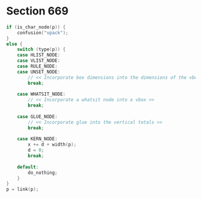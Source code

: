 # Section 669

```c << Examine node |p| in the vlist, taking account of its effect on the dimensions of the new box; then advance |p| to the next node >>=
if (is_char_node(p)) {
    confusion("vpack");
}
else {
    switch (type(p)) {
    case HLIST_NODE:
    case VLIST_NODE:
    case RULE_NODE:
    case UNSET_NODE:
        // << Incorporate box dimensions into the dimensions of the vbox that will contain it >>
        break;
    
    case WHATSIT_NODE:
        // << Incorporate a whatsit node into a vbox >>
        break;
    
    case GLUE_NODE:
        // << Incorporate glue into the vertical totals >>
        break;
    
    case KERN_NODE:
        x += d + width(p);
        d = 0;
        break;
    
    default:
        do_nothing;
    }
}
p = link(p);
```
